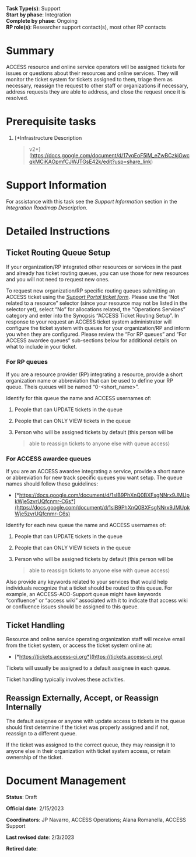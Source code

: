 **Task Type(s)**: Support  
**Start by phase**: Integration  
**Complete by phase**: Ongoing  
**RP role(s)**: Researcher support contact(s), most other RP contacts

# Summary

ACCESS resource and online service operators will be assigned tickets
for issues or questions about their resources and online services. They
will monitor the ticket system for tickets assigned to them, triage them
as necessary, reassign the request to other staff or organizations if
necessary, address requests they are able to address, and close the
request once it is resolved.

# Prerequisite tasks

1.  [*Infrastructure Description
    > v2*](https://docs.google.com/document/d/17vqEoF5lM_eZwBCzkjGwcqkMCiKAOpmfCJWJTGsE42k/edit?usp=share_link)

# Support Information

For assistance with this task see the *Support Information* section in
the *Integration Roadmap Description*.

# Detailed Instructions

## Ticket Routing Queue Setup

If your organization/RP integrated other resources or services in the
past and already has ticket routing queues, you can use those for new
resources and you will not need to request new ones.

To request new organization/RP specific routing queues submitting an
ACCESS ticket using the [*Support Portal ticket
form*](https://support.access-ci.org/open-a-ticket). Please use the “Not
related to a resource” selector (since your resource may not be listed
in the selector yet), select “No” for allocations related, the
“Operations Services” category and enter into the Synopsis “ACCESS
Ticket Routing Setup”. In response to your request an ACCESS ticket
system administrator will configure the ticket system with queues for
your organization/RP and inform you when they are configured. Please
review the “For RP queues” and “For ACCESS awardee queues” sub-sections
below for additional details on what to include in your ticket.

### For RP queues

If you are a resource provider (RP) integrating a resource, provide a
short organization name or abbreviation that can be used to define your
RP queue. Theis queues will be named “0-\<short_name\>”.

Identify for this queue the name and ACCESS usernames of:

1.  People that can UPDATE tickets in the queue

2.  People that can ONLY VIEW tickets in the queue

3.  Person who will be assigned tickets by default (this person will be
    > able to reassign tickets to anyone else with queue access)

### For ACCESS awardee queues

If you are an ACCESS awardee integrating a service, provide a short name
or abbreviation for new track specific queues you want setup. The queue
names should follow these guidelines:

- [*https://docs.google.com/document/d/1sIB9PhXnQ0BXFsgNNrx9JMUpkWje5zvrUQfcnmr-C6s*](https://docs.google.com/document/d/1sIB9PhXnQ0BXFsgNNrx9JMUpkWje5zvrUQfcnmr-C6s)

Identify for each new queue the name and ACCESS usernames of:

1.  People that can UPDATE tickets in the queue

2.  People that can ONLY VIEW tickets in the queue

3.  Person who will be assigned tickets by default (this person will be
    > able to reassign tickets to anyone else with queue access)

Also provide any keywords related to your services that would help
individuals recognize that a ticket should be routed to this queue. For
example, an ACCESS-ACO-Support queue might have keywords “confluence” or
“access wiki” associated with it to indicate that access wiki or
confluence issues should be assigned to this queue.

## Ticket Handling

Resource and online service operating organization staff will receive
email from the ticket system, or access the ticket system online at:

- [*https://tickets.access-ci.org*](https://tickets.access-ci.org)

Tickets will usually be assigned to a default assignee in each queue.

Ticket handling typically involves these activities.

## Reassign Externally, Accept, or Reassign Internally

The default assignee or anyone with update access to tickets in the
queue should first determine if the ticket was properly assigned and if
not, reassign to a different queue.

If the ticket was assigned to the correct queue, they may reassign it to
anyone else in their organization with ticket system access, or retain
ownership of the ticket.

# Document Management

**Status**: Draft

**Official date**: 2/15/2023

**Coordinators**: JP Navarro, ACCESS Operations; Alana Romanella, ACCESS
Support

**Last revised date**: 2/3/2023

**Retired date**:
